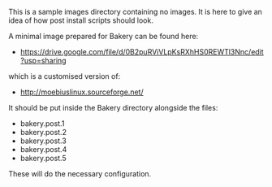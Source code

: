 This is a sample images directory containing no images. It is here to give an idea of how post install scripts should look.

A minimal image prepared for Bakery can be found here:

* https://drive.google.com/file/d/0B2puRViVLpKsRXhHS0REWTl3Nnc/edit?usp=sharing

which is a customised version of:

* http://moebiuslinux.sourceforge.net/

It should be put inside the Bakery directory alongside the files:

* bakery.post.1
* bakery.post.2
* bakery.post.3
* bakery.post.4
* bakery.post.5

These will do the necessary configuration.
